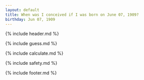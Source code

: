 ```yaml
---
layout: default
title: When was I conceived if I was born on June 07, 1909?
birthday: Jun 07, 1909
---
```


{% include header.md %}

{% include guess.md %}

{% include calculate.md %}

{% include safety.md %}

{% include footer.md %}



